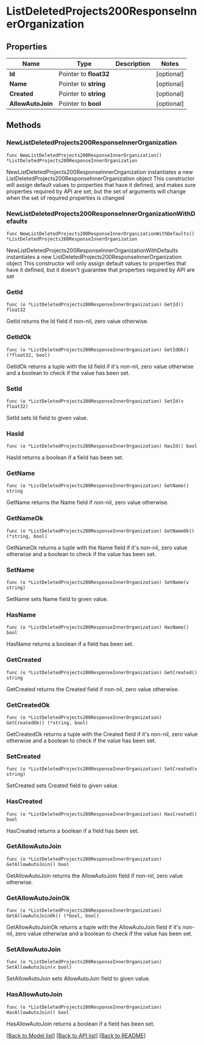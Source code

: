 # ListDeletedProjects200ResponseInnerOrganization

## Properties

Name | Type | Description | Notes
------------ | ------------- | ------------- | -------------
**Id** | Pointer to **float32** |  | [optional] 
**Name** | Pointer to **string** |  | [optional] 
**Created** | Pointer to **string** |  | [optional] 
**AllowAutoJoin** | Pointer to **bool** |  | [optional] 

## Methods

### NewListDeletedProjects200ResponseInnerOrganization

`func NewListDeletedProjects200ResponseInnerOrganization() *ListDeletedProjects200ResponseInnerOrganization`

NewListDeletedProjects200ResponseInnerOrganization instantiates a new ListDeletedProjects200ResponseInnerOrganization object
This constructor will assign default values to properties that have it defined,
and makes sure properties required by API are set, but the set of arguments
will change when the set of required properties is changed

### NewListDeletedProjects200ResponseInnerOrganizationWithDefaults

`func NewListDeletedProjects200ResponseInnerOrganizationWithDefaults() *ListDeletedProjects200ResponseInnerOrganization`

NewListDeletedProjects200ResponseInnerOrganizationWithDefaults instantiates a new ListDeletedProjects200ResponseInnerOrganization object
This constructor will only assign default values to properties that have it defined,
but it doesn't guarantee that properties required by API are set

### GetId

`func (o *ListDeletedProjects200ResponseInnerOrganization) GetId() float32`

GetId returns the Id field if non-nil, zero value otherwise.

### GetIdOk

`func (o *ListDeletedProjects200ResponseInnerOrganization) GetIdOk() (*float32, bool)`

GetIdOk returns a tuple with the Id field if it's non-nil, zero value otherwise
and a boolean to check if the value has been set.

### SetId

`func (o *ListDeletedProjects200ResponseInnerOrganization) SetId(v float32)`

SetId sets Id field to given value.

### HasId

`func (o *ListDeletedProjects200ResponseInnerOrganization) HasId() bool`

HasId returns a boolean if a field has been set.

### GetName

`func (o *ListDeletedProjects200ResponseInnerOrganization) GetName() string`

GetName returns the Name field if non-nil, zero value otherwise.

### GetNameOk

`func (o *ListDeletedProjects200ResponseInnerOrganization) GetNameOk() (*string, bool)`

GetNameOk returns a tuple with the Name field if it's non-nil, zero value otherwise
and a boolean to check if the value has been set.

### SetName

`func (o *ListDeletedProjects200ResponseInnerOrganization) SetName(v string)`

SetName sets Name field to given value.

### HasName

`func (o *ListDeletedProjects200ResponseInnerOrganization) HasName() bool`

HasName returns a boolean if a field has been set.

### GetCreated

`func (o *ListDeletedProjects200ResponseInnerOrganization) GetCreated() string`

GetCreated returns the Created field if non-nil, zero value otherwise.

### GetCreatedOk

`func (o *ListDeletedProjects200ResponseInnerOrganization) GetCreatedOk() (*string, bool)`

GetCreatedOk returns a tuple with the Created field if it's non-nil, zero value otherwise
and a boolean to check if the value has been set.

### SetCreated

`func (o *ListDeletedProjects200ResponseInnerOrganization) SetCreated(v string)`

SetCreated sets Created field to given value.

### HasCreated

`func (o *ListDeletedProjects200ResponseInnerOrganization) HasCreated() bool`

HasCreated returns a boolean if a field has been set.

### GetAllowAutoJoin

`func (o *ListDeletedProjects200ResponseInnerOrganization) GetAllowAutoJoin() bool`

GetAllowAutoJoin returns the AllowAutoJoin field if non-nil, zero value otherwise.

### GetAllowAutoJoinOk

`func (o *ListDeletedProjects200ResponseInnerOrganization) GetAllowAutoJoinOk() (*bool, bool)`

GetAllowAutoJoinOk returns a tuple with the AllowAutoJoin field if it's non-nil, zero value otherwise
and a boolean to check if the value has been set.

### SetAllowAutoJoin

`func (o *ListDeletedProjects200ResponseInnerOrganization) SetAllowAutoJoin(v bool)`

SetAllowAutoJoin sets AllowAutoJoin field to given value.

### HasAllowAutoJoin

`func (o *ListDeletedProjects200ResponseInnerOrganization) HasAllowAutoJoin() bool`

HasAllowAutoJoin returns a boolean if a field has been set.


[[Back to Model list]](../README.md#documentation-for-models) [[Back to API list]](../README.md#documentation-for-api-endpoints) [[Back to README]](../README.md)


